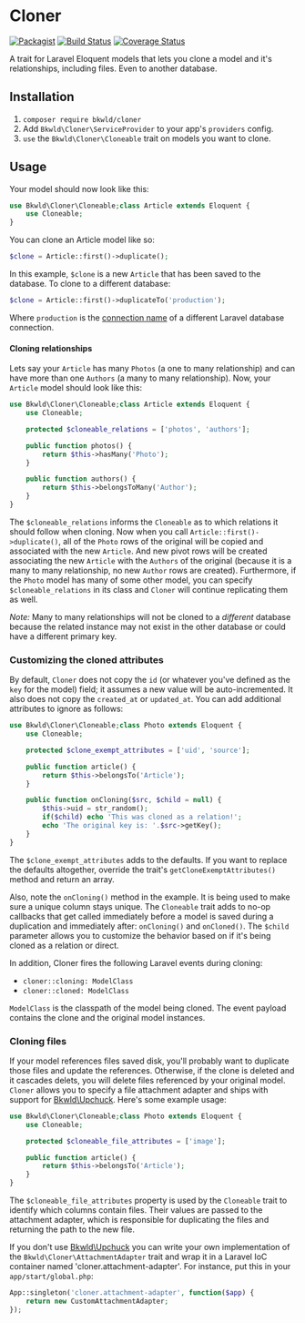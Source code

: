# Cloner

[![Packagist](https://img.shields.io/packagist/v/BKWLD/cloner.svg)](https://packagist.org/packages/bkwld/cloner) [![Build Status](https://travis-ci.org/BKWLD/cloner.svg?branch=master)](https://travis-ci.org/BKWLD/cloner) [![Coverage Status](https://coveralls.io/repos/github/BKWLD/cloner/badge.svg?branch=master)](https://coveralls.io/github/BKWLD/cloner?branch=master)

A trait for Laravel Eloquent models that lets you clone a model and it's relationships, including files. Even to another database.


## Installation

1. `composer require bkwld/cloner`
2. Add `Bkwld\Cloner\ServiceProvider` to your app's `providers` config.
3. `use` the `Bkwld\Cloner\Cloneable` trait on models you want to clone.


## Usage

Your model should now look like this:

```php
use Bkwld\Cloner\Cloneable;class Article extends Eloquent {
	use Cloneable;
}
```

You can clone an Article model like so:

```php
$clone = Article::first()->duplicate();
```

In this example, `$clone` is a new `Article` that has been saved to the database.  To clone to a different database:

```php
$clone = Article::first()->duplicateTo('production');
```

Where `production` is the [connection name](https://laravel.com/docs/5.2/database#accessing-connections) of a different Laravel database connection.


#### Cloning relationships

Lets say your `Article` has many `Photos` (a one to many relationship) and can have more than one `Authors` (a many to many relationship).  Now, your `Article` model should look like this:

```php
use Bkwld\Cloner\Cloneable;class Article extends Eloquent {
	use Cloneable;

	protected $cloneable_relations = ['photos', 'authors'];

	public function photos() {
		return $this->hasMany('Photo');
	}

	public function authors() {
		return $this->belongsToMany('Author');
	}
}
```

The `$cloneable_relations` informs the `Cloneable` as to which relations it should follow when cloning.  Now when you call `Article::first()->duplicate()`, all of the `Photo` rows of the original will be copied and associated with the new `Article`.  And new pivot rows will be created associating the new `Article` with the `Authors` of the original (because it is a many to many relationship, no new `Author` rows are created).  Furthermore, if the `Photo` model has many of some other model, you can specify `$cloneable_relations` in its class and `Cloner` will continue replicating them as well.

*Note:* Many to many relationships will not be cloned to a _different_ database because the related instance may not exist in the other database or could have a different primary key.


### Customizing the cloned attributes

By default, `Cloner` does not copy the `id` (or whatever you've defined as the `key` for the model) field; it assumes a new value will be auto-incremented.  It also does not copy the `created_at` or `updated_at`.  You can add additional attributes to ignore as follows:

```php
use Bkwld\Cloner\Cloneable;class Photo extends Eloquent {
	use Cloneable;

	protected $clone_exempt_attributes = ['uid', 'source'];

	public function article() {
		return $this->belongsTo('Article');
	}

	public function onCloning($src, $child = null) {
		$this->uid = str_random();
		if($child) echo 'This was cloned as a relation!';
		echo 'The original key is: '.$src->getKey();
	}
}
```

The `$clone_exempt_attributes` adds to the defaults.  If you want to replace the defaults altogether, override the trait's `getCloneExemptAttributes()` method and return an array.  

Also, note the `onCloning()` method in the example.  It is being used to make sure a unique column stays unique.  The `Cloneable` trait adds to no-op callbacks that get called immediately before a model is saved during a duplication and immediately after: `onCloning()` and `onCloned()`. The `$child` parameter allows you to customize the behavior based on if it's being cloned as a relation or direct.

In addition, Cloner fires the following Laravel events during cloning:

- `cloner::cloning: ModelClass`
- `cloner::cloned: ModelClass`

`ModelClass` is the classpath of the model being cloned.  The event payload contains the clone and the original model instances.


### Cloning files

If your model references files saved disk, you'll probably want to duplicate those files and update the references.  Otherwise, if the clone is deleted and it cascades delets, you will delete files referenced by your original model.  `Cloner` allows you to specify a file attachment adapter and ships with support for [Bkwld\Upchuck](https://github.com/BKWLD/upchuck).  Here's some example usage:

```php
use Bkwld\Cloner\Cloneable;class Photo extends Eloquent {
	use Cloneable;

	protected $cloneable_file_attributes = ['image'];

	public function article() {
		return $this->belongsTo('Article');
	}
}
```

The `$cloneable_file_attributes` property is used by the `Cloneable` trait to identify which columns contain files.  Their values are passed to the attachment adapter, which is responsible for duplicating the files and returning the path to the new file.  

If you don't use [Bkwld\Upchuck](https://github.com/BKWLD/upchuck) you can write your own implementation of the `Bkwld\Cloner\AttachmentAdapter` trait and wrap it in a Laravel IoC container named 'cloner.attachment-adapter'.  For instance, put this in your `app/start/global.php`:

```php
App::singleton('cloner.attachment-adapter', function($app) {
	return new CustomAttachmentAdapter;
});
```
